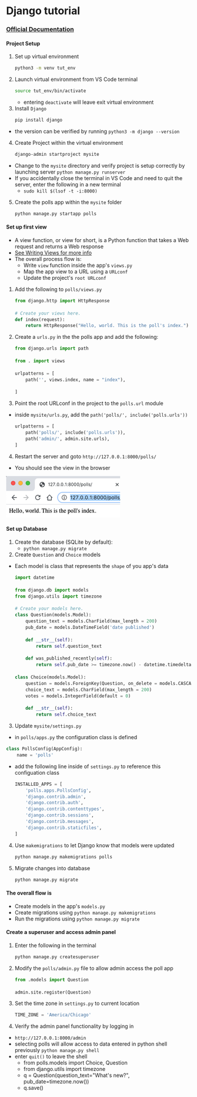 # Django tutorial
### <a href = "https://docs.djangoproject.com/en/3.0/intro/tutorial01/"> Official Documentation </a>
#### Project Setup 
1) Set up virtual environment
    ~~~ bash
    python3 -m venv tut_env
    ~~~
2) Launch virtual environment from VS Code terminal
    ~~~ bash
    source tut_env/bin/activate
    ~~~
    - entering `deactivate` will leave exit virtual environment 
3) Install `Django` 
    ~~~ bash
    pip install django
    ~~~
- the version can be verified by running `python3 -m django --version`
4) Create Project within the virtual environment
    ~~~ bash
    django-admin startproject mysite
    ~~~
- Change to the `mysite` directory and verify project is setup correctly by launching server `python manage.py runserver`
- If you accidentally close the terminal in VS Code and need to quit the server, enter the following in a new terminal
    - `sudo kill $(lsof -t -i:8000)` 
5) Create the polls app within the `mysite` folder
    ~~~ bash
    python manage.py startapp polls
    ~~~

#### Set up first view
- A view function, or view for short, is a Python function that takes a Web request and returns a Web response
- <a href = "https://docs.djangoproject.com/en/3.0/topics/http/views/" > See Writing Views for more info </a>
- The overall process flow is:
    - Write `view` function inside the app's `views.py`
    - Map the app view to a URL using a `URLconf` 
    - Update the project's `root URLconf`
1) Add the following to `polls/views.py`
    ~~~ py
    from django.http import HttpResponse

    # Create your views here.
    def index(request):
        return HttpResponse("Hello, world. This is the poll's index.")
    ~~~
2) Create a `urls.py` in the the polls app and add the following:
    ~~~ py
    from django.urls import path

    from . import views

    urlpatterns = [
        path('', views.index, name = "index"),

    ]
    ~~~

 3) Point the root URLconf in the project to the `polls.url` module 
 - inside `mysite/urls.py`, add the `path('polls/', include('polls.urls'))`
    ~~~ py
    urlpatterns = [
        path('polls/', include('polls.urls')),
        path('admin/', admin.site.urls),
    ]
    ~~~
4) Restart the server and goto `http://127.0.0.1:8000/polls/`
- You should see the view in the browser
<img src = "polls_view.png"/>

#### Set up Database
1) Create the database (SQLite by default):
    - `python manage.py migrate`
2) Create `Question` and `Choice` models
- Each model is  class that represents the `shape` of you app's data
    ~~~ py
    import datetime

    from django.db import models
    from django.utils import timezone

    # Create your models here.
    class Question(models.Model):
        question_text = models.CharField(max_length = 200)
        pub_date = models.DateTimeField('date published')

        def __str__(self):
            return self.question_text

        def was_published_recently(self):
            return self.pub_date >= timezone.now() - datetime.timedelta(days=1)    

    class Choice(models.Model):
        question = models.ForeignKey(Question, on_delete = models.CASCADE)
        choice_text = models.CharField(max_length = 200)
        votes = models.IntegerField(default = 0)    

        def __str__(self):
            return self.choice_text  
    ~~~
3) Update `mysite/settings.py`
- in `polls/apps.py` the configuration class is defined
~~~ py
class PollsConfig(AppConfig):
    name = 'polls'
~~~
- add the following line inside of `settings.py` to reference this configuation class
    ~~~ py
    INSTALLED_APPS = [
        'polls.apps.PollsConfig',
        'django.contrib.admin',
        'django.contrib.auth',
        'django.contrib.contenttypes',
        'django.contrib.sessions',
        'django.contrib.messages',
        'django.contrib.staticfiles',
    ]
    ~~~
4) Use `makemigrations` to let Django know that models were updated
    ~~~ bash
    python manage.py makemigrations polls
    ~~~
5) Migrate changes into database
    ~~~ bash
    python manage.py migrate    
    ~~~
#### The overall flow is
- Create models in the app's `models.py`
- Create migrations using `python manage.py makemigrations`
- Run the migrations using `python manage.py migrate`

#### Create a superuser and access admin panel
1) Enter the following in the terminal
    ~~~ bash
    python manage.py createsuperuser
    ~~~
2) Modify the `polls/admin.py` file to allow admin access the poll app
    ~~~ py
    from .models import Question

    admin.site.register(Question)
    ~~~
3) Set the time zone in `settings.py` to current location 
    ~~~ py
    TIME_ZONE = 'America/Chicago'
    ~~~
4) Verify the admin panel functionality by logging in
-  `http://127.0.0.1:8000/admin`
- selecting polls will allow access to data entered in python shell previously `python manage.py shell`
- enter `quit()` to leave the shell
    - from polls.models import Choice, Question
    - from django.utils import timezone
    - q = Question(question_text="What's new?", pub_date=timezone.now())  
    - q.save()  